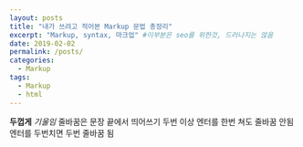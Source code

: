 ```yaml
---
layout: posts
title: "내가 쓰려고 적어본 Markup 문법 총정리"
excerpt: "Markup, syntax, 마크업" #이부분은 seo를 위한것, 드러나지는 않음
date: 2019-02-02
permalink: /posts/
categories: 
  - Markup
tags: 
  - Markup
  - html
---
```



**두껍게**
*기울임*
줄바꿈은 문장 끝에서 띄어쓰기 두번 이상
엔터를 한번 쳐도 줄바꿈 안됨
엔터를 두번치면 두번 줄바꿈 됨





